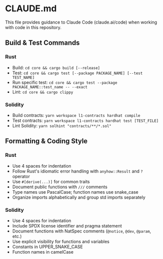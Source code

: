 # CLAUDE.md

This file provides guidance to Claude Code (claude.ai/code) when working with code in this repository.

## Build & Test Commands

### Rust
- Build: `cd core && cargo build [--release]`
- Test: `cd core && cargo test [--package PACKAGE_NAME] [--test TEST_NAME]`
- Run specific test: `cd core && cargo test --package PACKAGE_NAME::test_name -- --exact`
- Lint: `cd core && cargo clippy`

### Solidity
- Build contracts: `yarn workspace l1-contracts hardhat compile`
- Test contracts: `yarn workspace l1-contracts hardhat test [TEST_FILE]`
- Lint Solidity: `yarn solhint "contracts/**/*.sol"`

## Formatting & Coding Style

### Rust
- Use 4 spaces for indentation
- Follow Rust's idiomatic error handling with `anyhow::Result` and `?` operator
- Use `#[derive(...)]` for common traits
- Document public functions with `///` comments
- Type names use PascalCase; function names use snake_case
- Organize imports alphabetically and group std imports separately

### Solidity
- Use 4 spaces for indentation
- Include SPDX license identifier and pragma statement
- Document functions with NatSpec comments (`@notice`, `@dev`, `@param`, etc.)
- Use explicit visibility for functions and variables
- Constants in UPPER_SNAKE_CASE
- Function names in camelCase